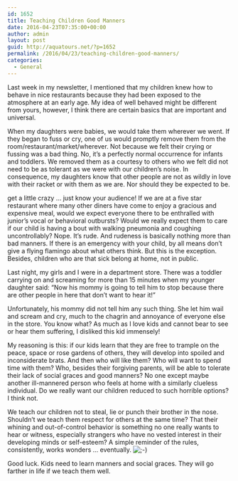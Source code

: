 ```yaml
---
id: 1652
title: Teaching Children Good Manners
date: 2016-04-23T07:35:00+00:00
author: admin
layout: post
guid: http://aquatours.net/?p=1652
permalink: /2016/04/23/teaching-children-good-manners/
categories:
  - General
---
```

Last week in my newsletter, I mentioned that my children knew how to behave in nice restaurants because they had been exposed to the atmosphere at an early age. My idea of well behaved might be different from yours, however, I think there are certain basics that are important and universal.

When my daughters were babies, we would take them wherever we went. If they began to fuss or cry, one of us would promptly remove them from the room/restaurant/market/wherever. Not because we felt their crying or fussing was a bad thing. No, it&#8217;s a perfectly normal occurrence for infants and toddlers. We removed them as a courtesy to others who we felt did not need to be as tolerant as we were with our children&#8217;s noise. In consequence, my daughters know that other people are not as wildly in love with their racket or with them as we are. Nor should they be expected to be. 

get a little crazy &#8230; just know your audience! If we are at a five star restaurant where many other diners have come to enjoy a gracious and expensive meal, would we expect everyone there to be enthralled with junior&#8217;s vocal or behavioral outbursts? Would we really expect them to care if our child is having a bout with walking pneumonia and coughing uncontrollably? Nope. It&#8217;s rude. And rudeness is basically nothing more than bad manners. If there is an emergency with your child, by all means don&#8217;t give a flying flamingo about what others think. But this is the exception. Besides, children who are that sick belong at home, not in public.

Last night, my girls and I were in a department store. There was a toddler carrying on and screaming for more than 15 minutes when my younger daughter said: &#8220;Now his mommy is going to tell him to stop because there are other people in here that don&#8217;t want to hear it!&#8221; 

Unfortunately, his mommy did not tell him any such thing. She let him wail and scream and cry, much to the chagrin and annoyance of everyone else in the store. You know what? As much as I love kids and cannot bear to see or hear them suffering, I disliked this kid immensely!

My reasoning is this: if our kids learn that they are free to trample on the peace, space or rose gardens of others, they will develop into spoiled and inconsiderate brats. And then who will like them? Who will want to spend time with them? Who, besides their forgiving parents, will be able to tolerate their lack of social graces and good manners? No one except maybe another ill-mannered person who feels at home with a similarly clueless individual. Do we really want our children reduced to such horrible options? I think not. 

We teach our children not to steal, lie or punch their brother in the nose. Shouldn&#8217;t we teach them respect for others at the same time? That their whining and out-of-control behavior is something no one really wants to hear or witness, especially strangers who have no vested interest in their developing minds or self-esteem? A simple reminder of the rules, consistently, works wonders &#8230; eventually.  <img src='http://aquatours.net/wp-includes/images/smilies/icon_wink.gif' alt=';-)' class='wp-smiley' />

Good luck. Kids need to learn manners and social graces. They will go farther in life if we teach them well.